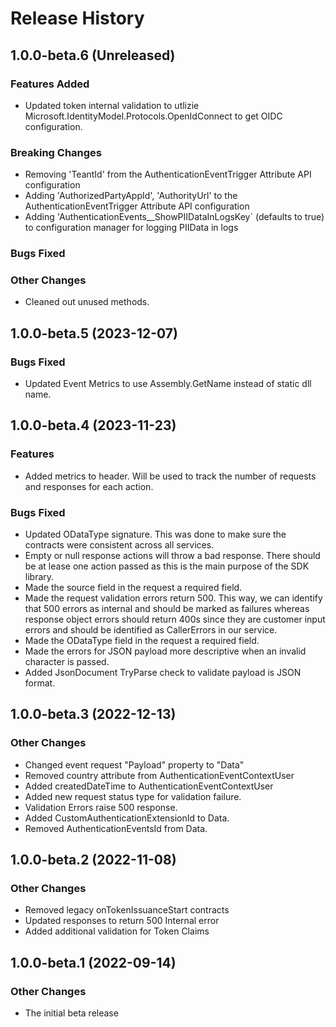 # Release History

## 1.0.0-beta.6 (Unreleased)

### Features Added

- Updated token internal validation to utlizie Microsoft.IdentityModel.Protocols.OpenIdConnect to get OIDC configuration.

### Breaking Changes

- Removing 'TeantId' from the AuthenticationEventTrigger Attribute API configuration
- Adding 'AuthorizedPartyAppId', 'AuthorityUrl' to the AuthenticationEventTrigger Attribute API configuration
- Adding 'AuthenticationEvents__ShowPIIDataInLogsKey` (defaults to true) to configuration manager for logging PIIData in logs

### Bugs Fixed

### Other Changes

- Cleaned out unused methods.

## 1.0.0-beta.5 (2023-12-07)

### Bugs Fixed

- Updated Event Metrics to use Assembly.GetName instead of static dll name.

## 1.0.0-beta.4 (2023-11-23)

### Features

- Added metrics to header. Will be used to track the number of requests and responses for each action.

### Bugs Fixed

- Updated ODataType signature. This was done to make sure the contracts were consistent across all services.
- Empty or null response actions will throw a bad response. There should be at lease one action passed as this is the main purpose of the SDK library. 
- Made the source field in the request a required field. 
- Made the request validation errors return 500. This way, we can identify that 500 errors as internal and should be marked as failures whereas response object errors should return 400s since they are customer input errors and should be identified as CallerErrors in our service.
- Made the ODataType field in the request a required field.
- Made the errors for JSON payload more descriptive when an invalid character is passed.
- Added JsonDocument TryParse check to validate payload is JSON format.

## 1.0.0-beta.3 (2022-12-13)

### Other Changes

- Changed event request "Payload" property to "Data"
- Removed country attribute from AuthenticationEventContextUser
- Added createdDateTime to AuthenticationEventContextUser
- Added new request status type for validation failure.
- Validation Errors raise 500 response.
- Added CustomAuthenticationExtensionId to Data.
- Removed AuthenticationEventsId from Data.

## 1.0.0-beta.2 (2022-11-08)

### Other Changes

- Removed legacy onTokenIssuanceStart contracts
- Updated responses to return 500 Internal error
- Added additional validation for Token Claims

## 1.0.0-beta.1 (2022-09-14)

### Other Changes

- The initial beta release
